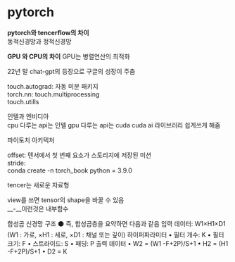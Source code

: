 # pytorch  
  
**pytorch와 tencerflow의 차이**  
동적신경망과 정적신경망
  
**GPU 와 CPU의 차이**
GPU는 병렬연산의 최적화  

22년 말 chat-gpt의 등장으로 구글의 성장이 주춤  

touch.autograd: 자동 미분 패키지  
torch.nn: 
touch.multiprocessing  
touch.utills  

인텔과 엔비디아  
cpu 다루는 api는 인텔
gpu 다루는 api는 cuda
cuda ai 라이브러리 쉽게쓰게 해줌  

파이토치 아키텍처  

offset: 텐서에서 첫 번째 요소가 스토리지에 저장된 미션  
stride:  
conda create -n torch_book python = 3.9.0  

tencer는 새로운 자료형  

view를 쓰면 tensor의 shape을 바꿀 수 있음  
__-__이런것은 내부함수

합성곱 신경망 구조
⚫ 즉, 합성곱층을 요약하면 다음과 같음
입력 데이터: W1×H1×D1 (W1
: 가로, ×H1
: 세로, ×D1
: 채널 또는 깊이)
하이퍼파라미터
• 필터 개수: K
• 필터 크기: F
• 스트라이드: S
• 패딩: P
출력 데이터
• W2 = (W1
-F+2P)/S+1
• H2 = (H1
-F+2P)/S+1
• D2 = K
